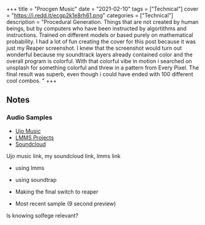 +++
title = "Procgen Music"
date = "2021-02-10"
tags = ["Technical"]
cover = "https://i.redd.it/ecgp2k1e8rh61.png"
categories = ["Technical"]
description = "Procedural Generation. Things that are not created by human beings, but by computers who have been instructed by algortithms and instructions. Trained on different models or based purely on mathematical probability. I had a lot of fun creating the cover for this post because it was just my Reaper screenshot. I knew that the screenshot would turn out wonderful because my soundtrack layers already contained color and the overall program is colorful. With that colorful vibe in motion i searched on unsplash for something colorful and threw in a pattern from Every Pixel. The final result was superb, even though i could have ended with 100 different cool combos. "
+++

## Notes

### Audio Samples

- [Ujo Music](https://ujomusic.com/portal/musicgroup/849)
- [LMMS Projects](https://lmms.io/lsp/?action=browse&user=33nanoseconds)
- [Soundcloud](https://soundcloud.com/user-354894979)

Ujo music link, my soundcloud link, lmms link

- using lmms
- using soundtrap
- Making the final switch to reaper

- Most recent sample (9 second preview)

Is knowing solfege relevant?



